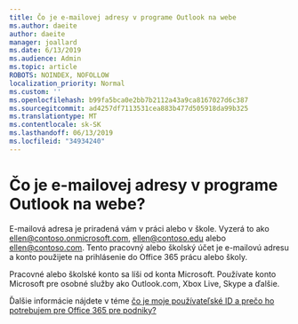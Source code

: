 ```yaml
---
title: Čo je e-mailovej adresy v programe Outlook na webe
ms.author: daeite
author: daeite
manager: joallard
ms.date: 6/13/2019
ms.audience: Admin
ms.topic: article
ROBOTS: NOINDEX, NOFOLLOW
localization_priority: Normal
ms.custom: ''
ms.openlocfilehash: b99fa5bca0e2bb7b2112a43a9ca8167027d6c387
ms.sourcegitcommit: ad4257df7113531cea883b477d505918da99b325
ms.translationtype: MT
ms.contentlocale: sk-SK
ms.lasthandoff: 06/13/2019
ms.locfileid: "34934240"
---
```

# <a name="what-is-my-email-address-in-outlook-on-the-web"></a>Čo je e-mailovej adresy v programe Outlook na webe?

E-mailová adresa je priradená vám v práci alebo v škole. Vyzerá to ako ellen@contoso.onmicrosoft.com, ellen@contoso.edu alebo ellen@contoso.com. Tento pracovný alebo školský účet je e-mailovú adresu a konto použijete na prihlásenie do Office 365 prácu alebo školy.

Pracovné alebo školské konto sa líši od konta Microsoft. Používate konto Microsoft pre osobné služby ako Outlook.com, Xbox Live, Skype a ďalšie.

Ďalšie informácie nájdete v téme [čo je moje používateľské ID a prečo ho potrebujem pre Office 365 pre podniky?](https://support.office.com/article/37da662b-5da6-4b56-a091-2731b2ecc8b4)